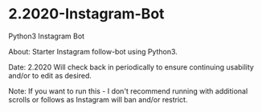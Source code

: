 # 2.2020-Instagram-Bot
Python3 Instagram Bot

About: Starter Instagram follow-bot using Python3. 

Date: 2.2020
Will check back in periodically to ensure continuing usability and/or to edit as desired.

Note: If you want to run this - I don't recommend running with additional scrolls or follows as Instagram will ban and/or restrict.
